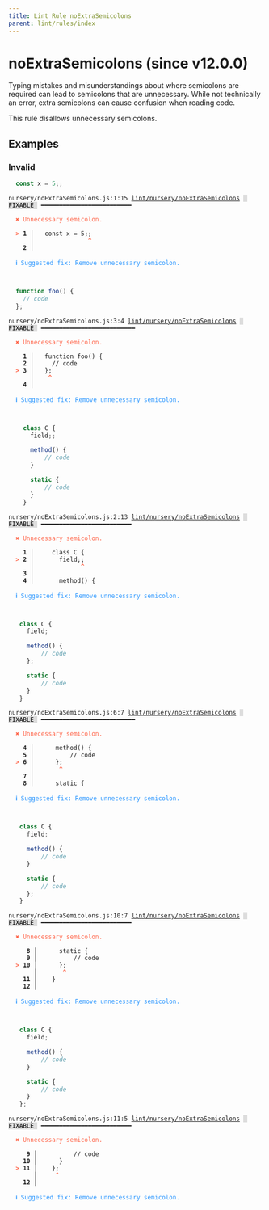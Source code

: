 ```yaml
---
title: Lint Rule noExtraSemicolons
parent: lint/rules/index
---
```


# noExtraSemicolons (since v12.0.0)

Typing mistakes and misunderstandings about where semicolons are required can lead to semicolons that are unnecessary.
While not technically an error, extra semicolons can cause confusion when reading code.

This rule disallows unnecessary semicolons.

## Examples

### Invalid

```jsx
  const x = 5;;
```

<pre class="language-text"><code class="language-text">nursery/noExtraSemicolons.js:1:15 <a href="https://docs.rome.tools/lint/rules/noExtraSemicolons">lint/nursery/noExtraSemicolons</a> <span style="color: #000; background-color: #ddd;"> FIXABLE </span> ━━━━━━━━━━━━━━━━━━━━━━━━━

<strong><span style="color: Tomato;">  </span></strong><strong><span style="color: Tomato;">✖</span></strong> <span style="color: Tomato;">Unnecessary semicolon.</span>
  
<strong><span style="color: Tomato;">  </span></strong><strong><span style="color: Tomato;">&gt;</span></strong> <strong>1 │ </strong>  const x = 5;;
   <strong>   │ </strong>              <strong><span style="color: Tomato;">^</span></strong>
    <strong>2 │ </strong>
  
<strong><span style="color: rgb(38, 148, 255);">  </span></strong><strong><span style="color: rgb(38, 148, 255);">ℹ</span></strong> <span style="color: rgb(38, 148, 255);">Suggested fix</span><span style="color: rgb(38, 148, 255);">: </span><span style="color: rgb(38, 148, 255);">Remove unnecessary semicolon.</span>
  
  
</code></pre>

```jsx
  function foo() {
    // code
  };
```

<pre class="language-text"><code class="language-text">nursery/noExtraSemicolons.js:3:4 <a href="https://docs.rome.tools/lint/rules/noExtraSemicolons">lint/nursery/noExtraSemicolons</a> <span style="color: #000; background-color: #ddd;"> FIXABLE </span> ━━━━━━━━━━━━━━━━━━━━━━━━━━

<strong><span style="color: Tomato;">  </span></strong><strong><span style="color: Tomato;">✖</span></strong> <span style="color: Tomato;">Unnecessary semicolon.</span>
  
    <strong>1 │ </strong>  function foo() {
    <strong>2 │ </strong>    // code
<strong><span style="color: Tomato;">  </span></strong><strong><span style="color: Tomato;">&gt;</span></strong> <strong>3 │ </strong>  };
   <strong>   │ </strong>   <strong><span style="color: Tomato;">^</span></strong>
    <strong>4 │ </strong>
  
<strong><span style="color: rgb(38, 148, 255);">  </span></strong><strong><span style="color: rgb(38, 148, 255);">ℹ</span></strong> <span style="color: rgb(38, 148, 255);">Suggested fix</span><span style="color: rgb(38, 148, 255);">: </span><span style="color: rgb(38, 148, 255);">Remove unnecessary semicolon.</span>
  
  
</code></pre>

```jsx
    class C {
      field;;

      method() {
          // code
      }

      static {
          // code
      }
    }
```

<pre class="language-text"><code class="language-text">nursery/noExtraSemicolons.js:2:13 <a href="https://docs.rome.tools/lint/rules/noExtraSemicolons">lint/nursery/noExtraSemicolons</a> <span style="color: #000; background-color: #ddd;"> FIXABLE </span> ━━━━━━━━━━━━━━━━━━━━━━━━━

<strong><span style="color: Tomato;">  </span></strong><strong><span style="color: Tomato;">✖</span></strong> <span style="color: Tomato;">Unnecessary semicolon.</span>
  
    <strong>1 │ </strong>    class C {
<strong><span style="color: Tomato;">  </span></strong><strong><span style="color: Tomato;">&gt;</span></strong> <strong>2 │ </strong>      field;;
   <strong>   │ </strong>            <strong><span style="color: Tomato;">^</span></strong>
    <strong>3 │ </strong>
    <strong>4 │ </strong>      method() {
  
<strong><span style="color: rgb(38, 148, 255);">  </span></strong><strong><span style="color: rgb(38, 148, 255);">ℹ</span></strong> <span style="color: rgb(38, 148, 255);">Suggested fix</span><span style="color: rgb(38, 148, 255);">: </span><span style="color: rgb(38, 148, 255);">Remove unnecessary semicolon.</span>
  
  
</code></pre>

```jsx
   class C {
     field;

     method() {
         // code
     };

     static {
         // code
     }
   }
```

<pre class="language-text"><code class="language-text">nursery/noExtraSemicolons.js:6:7 <a href="https://docs.rome.tools/lint/rules/noExtraSemicolons">lint/nursery/noExtraSemicolons</a> <span style="color: #000; background-color: #ddd;"> FIXABLE </span> ━━━━━━━━━━━━━━━━━━━━━━━━━━

<strong><span style="color: Tomato;">  </span></strong><strong><span style="color: Tomato;">✖</span></strong> <span style="color: Tomato;">Unnecessary semicolon.</span>
  
    <strong>4 │ </strong>     method() {
    <strong>5 │ </strong>         // code
<strong><span style="color: Tomato;">  </span></strong><strong><span style="color: Tomato;">&gt;</span></strong> <strong>6 │ </strong>     };
   <strong>   │ </strong>      <strong><span style="color: Tomato;">^</span></strong>
    <strong>7 │ </strong>
    <strong>8 │ </strong>     static {
  
<strong><span style="color: rgb(38, 148, 255);">  </span></strong><strong><span style="color: rgb(38, 148, 255);">ℹ</span></strong> <span style="color: rgb(38, 148, 255);">Suggested fix</span><span style="color: rgb(38, 148, 255);">: </span><span style="color: rgb(38, 148, 255);">Remove unnecessary semicolon.</span>
  
  
</code></pre>

```jsx
   class C {
     field;

     method() {
         // code
     }

     static {
         // code
     };
   }
```

<pre class="language-text"><code class="language-text">nursery/noExtraSemicolons.js:10:7 <a href="https://docs.rome.tools/lint/rules/noExtraSemicolons">lint/nursery/noExtraSemicolons</a> <span style="color: #000; background-color: #ddd;"> FIXABLE </span> ━━━━━━━━━━━━━━━━━━━━━━━━━

<strong><span style="color: Tomato;">  </span></strong><strong><span style="color: Tomato;">✖</span></strong> <span style="color: Tomato;">Unnecessary semicolon.</span>
  
     <strong>8 │ </strong>     static {
     <strong>9 │ </strong>         // code
<strong><span style="color: Tomato;">  </span></strong><strong><span style="color: Tomato;">&gt;</span></strong> <strong>10 │ </strong>     };
    <strong>   │ </strong>      <strong><span style="color: Tomato;">^</span></strong>
    <strong>11 │ </strong>   }
    <strong>12 │ </strong>
  
<strong><span style="color: rgb(38, 148, 255);">  </span></strong><strong><span style="color: rgb(38, 148, 255);">ℹ</span></strong> <span style="color: rgb(38, 148, 255);">Suggested fix</span><span style="color: rgb(38, 148, 255);">: </span><span style="color: rgb(38, 148, 255);">Remove unnecessary semicolon.</span>
  
  
</code></pre>

```jsx
   class C {
     field;

     method() {
         // code
     }

     static {
         // code
     }
   };
```

<pre class="language-text"><code class="language-text">nursery/noExtraSemicolons.js:11:5 <a href="https://docs.rome.tools/lint/rules/noExtraSemicolons">lint/nursery/noExtraSemicolons</a> <span style="color: #000; background-color: #ddd;"> FIXABLE </span> ━━━━━━━━━━━━━━━━━━━━━━━━━

<strong><span style="color: Tomato;">  </span></strong><strong><span style="color: Tomato;">✖</span></strong> <span style="color: Tomato;">Unnecessary semicolon.</span>
  
     <strong>9 │ </strong>         // code
    <strong>10 │ </strong>     }
<strong><span style="color: Tomato;">  </span></strong><strong><span style="color: Tomato;">&gt;</span></strong> <strong>11 │ </strong>   };
    <strong>   │ </strong>    <strong><span style="color: Tomato;">^</span></strong>
    <strong>12 │ </strong>
  
<strong><span style="color: rgb(38, 148, 255);">  </span></strong><strong><span style="color: rgb(38, 148, 255);">ℹ</span></strong> <span style="color: rgb(38, 148, 255);">Suggested fix</span><span style="color: rgb(38, 148, 255);">: </span><span style="color: rgb(38, 148, 255);">Remove unnecessary semicolon.</span>
  
  
</code></pre>

